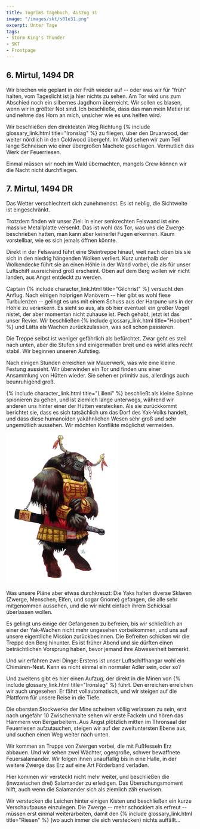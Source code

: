 ```yaml
---
title: Togrims Tagebuch, Auszug 31
image: "/images/skt/s01e31.png"
excerpt: Unter Tage
tags:
- Storm King's Thunder
- SKT
- Frontpage
---
```


## 6. Mirtul, 1494 DR

Wir brechen wie geplant in der Früh wieder auf -- oder was wir für "früh" halten, vom Tageslicht ist
ja hier nichts zu sehen. Am Tor wird uns zum Abschied noch ein silbernes Jagdhorn überreicht. Wir
sollen es blasen, wenn wir in größter Not sind. Ich beschließe, dass das man mein Metier ist und
nehme das Horn an mich, unsicher wie es uns helfen wird.

Wir beschließen den direktesten Weg Richtung {% include glossary_link.html title="Ironslag" %} zu
fliegen, über den Druarwood, der weiter nördlich in den Coldwood übergeht. Im Wald sehen wir zum
Teil lange Schneisen wie einer übergroßen Machete geschlagen. Vermutlich das Werk der Feuerriesen.

Einmal müssen wir noch im Wald übernachten, mangels Crew können wir die Nacht nicht durchfliegen.


## 7. Mirtul, 1494 DR

Das Wetter verschlechtert sich zunehmendst. Es ist neblig, die Sichtweite ist eingeschränkt.

Trotzdem finden wir unser Ziel: In einer senkrechten Felswand ist eine massive Metallplatte
versenkt. Das ist wohl das Tor, was uns die Zwerge beschrieben hatten, man kann aber keinerlei
Fugen erkennen. Kaum vorstellbar, wie es sich jemals öffnen könnte.

Direkt in der Felswand führt eine Steintreppe hinauf, weit nach oben bis sie sich in den niedrig
hängenden Wolken verliert. Kurz unterhalb der Wolkendecke führt sie an einen Höhle in der Wand
vorbei, die als für unser Luftschiff ausreichend groß erscheint. Oben auf dem Berg wollen wir
nicht landen, aus Angst entdeckt zu werden.

Captain {% include character_link.html title="Gilchrist" %} versucht den Anflug. Nach einigen holprigen Manövern -- hier gibt es wohl fiese
Turbulenzen -- gelingt es uns mit einem Schuss aus der Harpune uns in der Höhle zu verankern. Es
sieht so aus, als ob hier eventuell ein großer Vogel nistet, der aber momentan nicht zuhause ist.
Pech gehabt, jetzt ist das unser Revier. Wir beschließen {% include glossary_link.html title="Hoobert" %} und Lätta als Wachen
zurückzulassen, was soll schon passieren.

Die Treppe selbst ist weniger gefährlich als befürchtet. Zwar geht es steil nach unten, aber die
Stufen sind einigermaßen breit und es wirkt alles recht stabil. Wir beginnen unseren Aufstieg.

Nach einigen Stunden erreichen wir Mauerwerk, was wie eine kleine Festung aussieht. Wir überwinden
ein Tor und finden uns einer Ansammlung von Hütten wieder. Sie sehen er primitiv aus, allerdings
auch beunruhigend groß.

{% include character_link.html title="Lilleni" %} beschließt als kleine Spinne spionieren zu gehen, und ist ziemlich lange unterwegs, während
wir anderen uns hinter einer der Hütten verstecken. Als sie zurückkommt berichtet sie, dass es sich
tatsächlich um das Dorf des Yak-Volks handelt, und dass diese humanoiden yakähnlichen Wesen sehr
groß und sehr ungemütlich aussehen. Wir möchten Konflikte möglichst vermeiden.

<img src='/images/skt/yak.jpg' class="image-right" style="max-width: 300px" />

Was unsere Pläne aber etwas durchkreuzt: Die Yaks halten diverse Sklaven (Zwerge, Menschen, Elfen,
und sogar Gnome) gefangen, die alle sehr mitgenommen aussehen, und die wir nicht einfach ihrem
Schicksal überlassen wollen.

Es gelingt uns einige der Gefangenen zu befreien, bis wir schließlich an einer der Yak-Wachen
nicht mehr ungesehen vorbeikommen, und uns auf unsere eigentliche Mission zurückbesinnen. Die
Befreiten schicken wir die Treppe den Berg hinunter. Es ist früher Abend und sie dürften einen
beträchtlichen Vorsprung haben, bevor jemand ihre Abwesenheit bemerkt.

Und wir erfahren zwei Dinge: Erstens ist unser Luftschiffhangar wohl ein Chimären-Nest. Kann es
nicht einmal ein normaler Adler sein, oder so?

Und zweitens gibt es hier einen Aufzug, der direkt in die Minen von {% include glossary_link.html
title="Ironslag" %} führt. Den erreichen erreichen wir auch ungesehen. Er fährt vollautomatisch, und
wir steigen auf die Plattform für unsere Reise in die Tiefe.

Die obersten Stockwerke der Mine scheinen völlig verlassen zu sein, erst nach ungefähr 10
Zwischenhalte sehen wir erste Fackeln und hören das Hämmern von Bergarbeitern. Aus Angst plötzlich
mitten im Thronsaal der Feuerriesen aufzutauchen, steigen wir auf der zweituntersten Ebene aus, und
suchen einen Weg weiter nach unten.

Wir kommen an Trupps von Zwergen vorbei, die mit Fußfesseln Erz abbauen. Und wir sehen zwei Wächter,
ogergroße, schwer bewaffnete Feuersalamander. Wir folgen ihnen unauffällig bis in eine Halle, in
der weitere Zwerge das Erz auf eine Art Förderband verladen.

Hier kommen wir versteckt nicht mehr weiter, und beschließen die (inwzwischen drei) Salamander zu
erledigen. Das Überschungsmoment hilft, auch wenn die Salamander sich als ziemlich zäh erweisen.

Wir verstecken die Leichen hinter einigen Kisten und beschließen ein kurze Verschaufpause einzulegen.
Die Zwerge -- mehr schockiert als erfreut -- müssen erst einmal weiterarbeiten, damit den {% include glossary_link.html title="Riesen" %}
(wo auch immer die sich verstecken) nichts auffällt...
